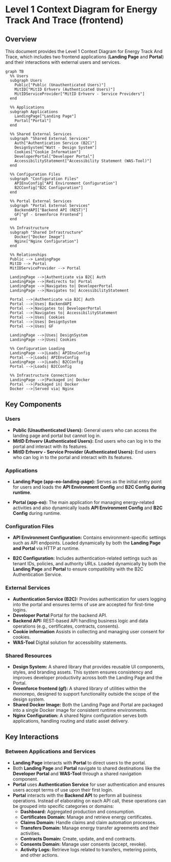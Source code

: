 # Level 1 Context Diagram for Energy Track And Trace (frontend)

## Overview

This document provides the Level 1 Context Diagram for Energy Track And Trace, which includes two frontend applications (**Landing Page** and **Portal**) and their interactions with external users and services.

```mermaid
graph TB
  %% Users
  subgraph Users
    Public["Public (Unauthenticated Users)"]
    MitID["MitID Erhverv (Authenticated Users)"]
    MitIDServiceProvider["MitID Erhverv - Service Providers"]
  end

  %% Applications
  subgraph Applications
    LandingPage["Landing Page"]
    Portal["Portal"]
  end

  %% Shared External Services
  subgraph "Shared External Services"
    Auth["Authentication Service (B2C)"]
    DesignSystem["Watt - Design System"]
    Cookies["Cookie Information"]
    DeveloperPortal["Developer Portal"]
    AccessibilityStatement["Accessibility Statement (WAS-Tool)"]
  end

  %% Configuration Files
  subgraph "Configuration Files"
    APIEnvConfig["API Environment Configuration"]
    B2CConfig["B2C Configuration"]
  end

  %% Portal External Services
  subgraph "Portal External Services"
    BackendAPI["Backend API (REST)"]
    GF["gf - Greenforce Frontend"]
  end

  %% Infrastructure
  subgraph "Shared Infrastructure"
    Docker["Docker Image"]
    Nginx["Nginx Configuration"]
  end

  %% Relationships
  Public --> LandingPage
  MitID --> Portal
  MitIDServiceProvider --> Portal

  LandingPage -->|Authenticate via B2C| Auth
  LandingPage -->|Redirects to| Portal
  LandingPage -->|Navigates to| DeveloperPortal
  LandingPage -->|Navigates to| AccessibilityStatement

  Portal -->|Authenticate via B2C| Auth
  Portal -->|Uses| BackendAPI
  Portal -->|Navigates to| DeveloperPortal
  Portal -->|Navigates to| AccessibilityStatement
  Portal -->|Uses| Cookies
  Portal -->|Uses| DesignSystem
  Portal -->|Uses| GF

  LandingPage -->|Uses| DesignSystem
  LandingPage -->|Uses| Cookies

  %% Configuration Loading
  LandingPage -->|Loads| APIEnvConfig
  Portal -->|Loads| APIEnvConfig
  LandingPage -->|Loads| B2CConfig
  Portal -->|Loads| B2CConfig

  %% Infrastructure Connections
  LandingPage -->|Packaged in| Docker
  Portal -->|Packaged in| Docker
  Docker -->|Served via| Nginx

```

## Key Components

### Users

- **Public (Unauthenticated Users):** General users who can access the landing page and portal but cannot log in.
- **MitID Erhverv (Authenticated Users):** End users who can log in to the portal and interact with its features.
- **MitID Erhverv - Service Provider (Authenticated Users):** End users who can log in to the portal and interact with its features.

### Applications

- **Landing Page (app-eo-landing-page):** Serves as the initial entry point for users and loads the **API Environment Config** and **B2C Config during runtime**.

- **Portal (app-eo):** The main application for managing energy-related activities and also dynamically loads **API Environment Config** and **B2C Config** during runtime.

### Configuration Files

- **API Environment Configuration:** Contains environment-specific settings such as API endpoints. Loaded dynamically by both the **Landing Page and Portal** via HTTP at runtime.

- **B2C Configuration:** Includes authentication-related settings such as tenant IDs, policies, and authority URLs. Loaded dynamically by both the **Landing Page** and **Portal** to ensure compatibility with the B2C Authentication Service.

### External Services

- **Authentication Service (B2C):** Provides authentication for users logging into the portal and ensures terms of use are accepted for first-time logins.
- **Developer Portal** Portal for the backend API.
- **Backend API:** REST-based API handling business logic and data operations (e.g., certificates, contracts, consents).
- **Cookie information** Assists in collecting and managing user consent for cookies.
- **WAS-Tool** Digital solution for accessibility statements.

### Shared Resources

- **Design System:** A shared library that provides reusable UI components, styles, and branding assets. This system ensures consistency and improves developer productivity across both the Landing Page and the Portal.
- **Greenforce frontend (gf):** A shared library of utilities within the monorepo, designed to support functionality outside the scope of the design system.
- **Shared Docker Image:** Both the Landing Page and Portal are packaged into a single Docker image for consistent runtime environments.
- **Nginx Configuration:** A shared Nginx configuration serves both applications, handling routing and static asset delivery.

## Key Interactions

### Between Applications and Services

- **Landing Page** interacts with **Portal** to direct users to the portal.
- Both **Landing Page** and **Portal** navigate to shared destinations like the **Developer Portal** and **WAS-Tool** through a shared navigation component.
- **Portal** uses **Authentication Service** for user authentication and ensures users accept terms of use upon their first login.
- **Portal** interacts with the **Backend API** to perform all business operations. Instead of elaborating on each API call, these operations can be grouped into specific categories or domains:
  - **Dashboard:** Aggregated production and consumption.
  - **Certificates Domain:** Manage and retrieve energy certificates.
  - **Claims Domain:** Handle claims and claim automation processes.
  - **Transfers Domain:** Manage energy transfer agreements and their activities.
  - **Contracts Domain:** Create, update, and end contracts.
  - **Consents Domain:** Manage user consents (accept, revoke).
  - **Activity Logs:** Retrieve logs related to transfers, metering points, and other actions.
